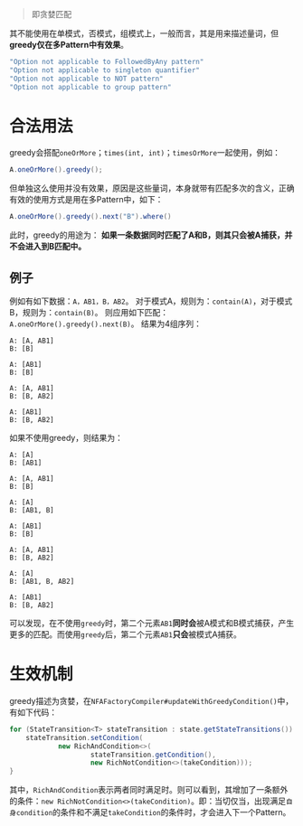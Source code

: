 > 即贪婪匹配

其不能使用在单模式，否模式，组模式上，一般而言，其是用来描述量词，但**greedy仅在多Pattern中有效果**。

```java
"Option not applicable to FollowedByAny pattern"
"Option not applicable to singleton quantifier"
"Option not applicable to NOT pattern"
"Option not applicable to group pattern"
```

# 合法用法

greedy会搭配`oneOrMore`；`times(int, int)`；`timesOrMore`一起使用，例如：
```java
A.oneOrMore().greedy();
```

但单独这么使用并没有效果，原因是这些量词，本身就带有匹配多次的含义，正确有效的使用方式是用在多Pattern中，如下：
```java
A.oneOrMore().greedy().next("B").where()
```

此时，greedy的用途为：
**如果一条数据同时匹配了A和B，则其只会被A捕获，并不会进入到B匹配中。**

## 例子
例如有如下数据：`A，AB1，B，AB2`。
对于模式A，规则为：`contain(A)`，对于模式B，规则为：`contain(B)`。
则应用如下匹配：`A.oneOrMore().greedy().next(B)`。
结果为4组序列：
```
A: [A, AB1]
B: [B]

A: [AB1]
B: [B]

A: [A, AB1]
B: [B, AB2]

A: [AB1]
B: [B, AB2]
```

如果不使用greedy，则结果为：
```
A: [A]
B: [AB1]

A: [A, AB1]
B: [B]

A: [A]
B: [AB1, B]

A: [AB1]
B: [B]

A: [A, AB1]
B: [B, AB2]

A: [A]
B: [AB1, B, AB2]

A: [AB1]
B: [B, AB2]
```

可以发现，在不使用`greedy`时，第二个元素`AB1`**同时会**被A模式和B模式捕获，产生更多的匹配。而使用`greedy`后，第二个元素`AB1`**只会**被模式A捕获。

# 生效机制

greedy描述为贪婪，在`NFAFactoryCompiler#updateWithGreedyCondition()`中，有如下代码：
```java
for (StateTransition<T> stateTransition : state.getStateTransitions()) {  
    stateTransition.setCondition(  
            new RichAndCondition<>(  
                    stateTransition.getCondition(),  
                    new RichNotCondition<>(takeCondition)));  
}
```

其中，`RichAndCondition`表示两者同时满足时。则可以看到，其增加了一条额外的条件：`new RichNotCondition<>(takeCondition)`。即：当切仅当，出现满足`自身condition`的条件和不满足`takeCondition`的条件时，才会进入下一个Pattern。